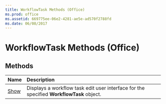 ```yaml
---
title: WorkflowTask Methods (Office)
ms.prod: office
ms.assetid: 669775ee-06e2-4281-ae5e-ad570f2788fd
ms.date: 06/08/2017
---
```



# WorkflowTask Methods (Office)

## Methods



|**Name**|**Description**|
|:-----|:-----|
|[Show](workflowtask-show-method-office.md)|Displays a workflow task edit user interface for the specified  **WorkflowTask** object.|

